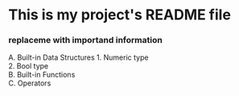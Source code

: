 # This is my project's README file

### replaceme with importand information

A. Built-in Data Structures
    1. Numeric type  
    2. Bool type  
B. Built-in Functions  
C. Operators  
